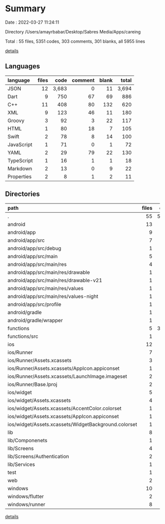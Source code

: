 # Summary

Date : 2022-03-27 11:24:11

Directory /Users/amayrbabar/Desktop/Sabres Media/Apps/careing

Total : 55 files,  5351 codes, 303 comments, 301 blanks, all 5955 lines

[details](details.md)

## Languages
| language | files | code | comment | blank | total |
| :--- | ---: | ---: | ---: | ---: | ---: |
| JSON | 12 | 3,683 | 0 | 11 | 3,694 |
| Dart | 9 | 750 | 67 | 69 | 886 |
| C++ | 11 | 408 | 80 | 132 | 620 |
| XML | 9 | 123 | 46 | 11 | 180 |
| Groovy | 3 | 92 | 3 | 22 | 117 |
| HTML | 1 | 80 | 18 | 7 | 105 |
| Swift | 2 | 78 | 8 | 14 | 100 |
| JavaScript | 1 | 71 | 0 | 1 | 72 |
| YAML | 2 | 29 | 79 | 22 | 130 |
| TypeScript | 1 | 16 | 1 | 1 | 18 |
| Markdown | 2 | 13 | 0 | 9 | 22 |
| Properties | 2 | 8 | 1 | 2 | 11 |

## Directories
| path | files | code | comment | blank | total |
| :--- | ---: | ---: | ---: | ---: | ---: |
| . | 55 | 5,351 | 303 | 301 | 5,955 |
| android | 13 | 201 | 48 | 33 | 282 |
| android/app | 9 | 155 | 47 | 22 | 224 |
| android/app/src | 7 | 62 | 44 | 9 | 115 |
| android/app/src/debug | 1 | 4 | 3 | 1 | 8 |
| android/app/src/main | 5 | 54 | 38 | 7 | 99 |
| android/app/src/main/res | 4 | 26 | 32 | 6 | 64 |
| android/app/src/main/res/drawable | 1 | 4 | 7 | 2 | 13 |
| android/app/src/main/res/drawable-v21 | 1 | 4 | 7 | 2 | 13 |
| android/app/src/main/res/values | 1 | 9 | 9 | 1 | 19 |
| android/app/src/main/res/values-night | 1 | 9 | 9 | 1 | 19 |
| android/app/src/profile | 1 | 4 | 3 | 1 | 8 |
| android/gradle | 1 | 5 | 1 | 1 | 7 |
| android/gradle/wrapper | 1 | 5 | 1 | 1 | 7 |
| functions | 5 | 3,419 | 1 | 5 | 3,425 |
| functions/src | 1 | 16 | 1 | 1 | 18 |
| ios | 12 | 414 | 10 | 25 | 449 |
| ios/Runner | 7 | 238 | 3 | 8 | 249 |
| ios/Runner/Assets.xcassets | 3 | 148 | 0 | 4 | 152 |
| ios/Runner/Assets.xcassets/AppIcon.appiconset | 1 | 122 | 0 | 1 | 123 |
| ios/Runner/Assets.xcassets/LaunchImage.imageset | 2 | 26 | 0 | 3 | 29 |
| ios/Runner/Base.lproj | 2 | 61 | 2 | 2 | 65 |
| ios/widget | 5 | 176 | 7 | 17 | 200 |
| ios/widget/Assets.xcassets | 4 | 126 | 0 | 4 | 130 |
| ios/widget/Assets.xcassets/AccentColor.colorset | 1 | 11 | 0 | 1 | 12 |
| ios/widget/Assets.xcassets/AppIcon.appiconset | 1 | 98 | 0 | 1 | 99 |
| ios/widget/Assets.xcassets/WidgetBackground.colorset | 1 | 11 | 0 | 1 | 12 |
| lib | 8 | 736 | 57 | 62 | 855 |
| lib/Componenets | 1 | 54 | 0 | 4 | 58 |
| lib/Screens | 4 | 539 | 15 | 36 | 590 |
| lib/Screens/Authentication | 2 | 393 | 10 | 25 | 428 |
| lib/Services | 1 | 69 | 30 | 9 | 108 |
| test | 1 | 14 | 10 | 7 | 31 |
| web | 2 | 115 | 18 | 8 | 141 |
| windows | 10 | 407 | 80 | 131 | 618 |
| windows/flutter | 2 | 11 | 9 | 11 | 31 |
| windows/runner | 8 | 396 | 71 | 120 | 587 |

[details](details.md)